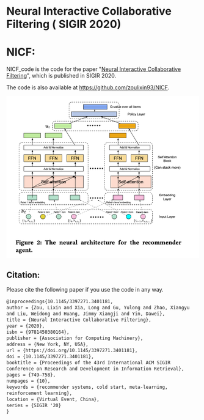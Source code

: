 Neural Interactive Collaborative Filtering ( SIGIR 2020)
============

# NICF:

   NICF_code is the code for the paper "[Neural Interactive Collaborative Filtering](https://dl.acm.org/doi/pdf/10.1145/3397271.3401181)", which is published in SIGIR 2020. 

   The code is also available at https://github.com/zoulixin93/NICF.

![The proposed framework](NICF.png)

## Citation:

Please cite the following paper if you use the code in any way.

```
@inproceedings{10.1145/3397271.3401181,
author = {Zou, Lixin and Xia, Long and Gu, Yulong and Zhao, Xiangyu and Liu, Weidong and Huang, Jimmy Xiangji and Yin, Dawei},
title = {Neural Interactive Collaborative Filtering},
year = {2020},
isbn = {9781450380164},
publisher = {Association for Computing Machinery},
address = {New York, NY, USA},
url = {https://doi.org/10.1145/3397271.3401181},
doi = {10.1145/3397271.3401181},
booktitle = {Proceedings of the 43rd International ACM SIGIR Conference on Research and Development in Information Retrieval},
pages = {749–758},
numpages = {10},
keywords = {recommender systems, cold start, meta-learning, reinforcement learning},
location = {Virtual Event, China},
series = {SIGIR '20}
}
```



